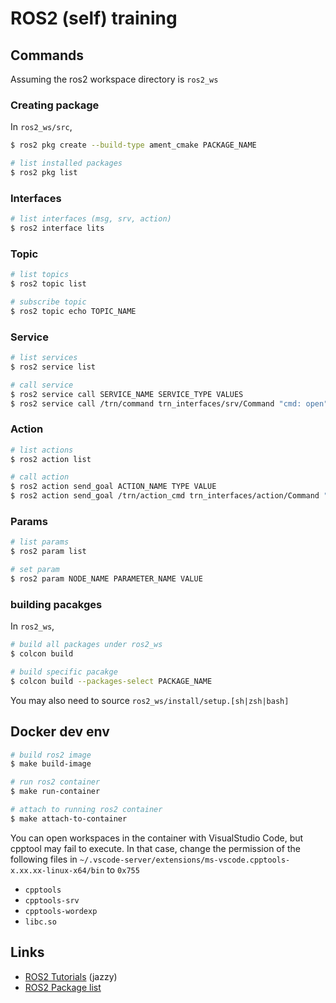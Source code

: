 # ROS2 (self) training

## Commands
Assuming the ros2 workspace directory is `ros2_ws`
### Creating package
In `ros2_ws/src`,

```bash
$ ros2 pkg create --build-type ament_cmake PACKAGE_NAME
```

```bash
# list installed packages
$ ros2 pkg list
```

### Interfaces
```bash
# list interfaces (msg, srv, action)
$ ros2 interface lits
```

### Topic
```bash
# list topics
$ ros2 topic list

# subscribe topic
$ ros2 topic echo TOPIC_NAME
```

### Service
```bash
# list services
$ ros2 service list

# call service
$ ros2 service call SERVICE_NAME SERVICE_TYPE VALUES
$ ros2 service call /trn/command trn_interfaces/srv/Command "cmd: open"
```

### Action
```bash
# list actions
$ ros2 action list

# call action
$ ros2 action send_goal ACTION_NAME TYPE VALUE
$ ros2 action send_goal /trn/action_cmd trn_interfaces/action/Command "{cmd: open}" --feedback
```

### Params
```bash
# list params
$ ros2 param list

# set param
$ ros2 param NODE_NAME PARAMETER_NAME VALUE
```

### building pacakges
In `ros2_ws`,
```bash
# build all packages under ros2_ws
$ colcon build

# build specific pacakge
$ colcon build --packages-select PACKAGE_NAME
```

You may also need to source `ros2_ws/install/setup.[sh|zsh|bash]`

## Docker dev env
```bash
# build ros2 image
$ make build-image

# run ros2 container
$ make run-container

# attach to running ros2 container
$ make attach-to-container
```

You can open workspaces in the container with VisualStudio Code,
but cpptool may fail to execute.
In that case, change the permission of the following files in
`~/.vscode-server/extensions/ms-vscode.cpptools-x.xx.xx-linux-x64/bin` to `0x755`

* `cpptools`
* `cpptools-srv`
* `cpptools-wordexp`
* `libc.so`



## Links
* [ROS2 Tutorials](https://docs.ros.org/en/jazzy/Tutorials.html) (jazzy)
* [ROS2 Package list](https://index.ros.org/)
